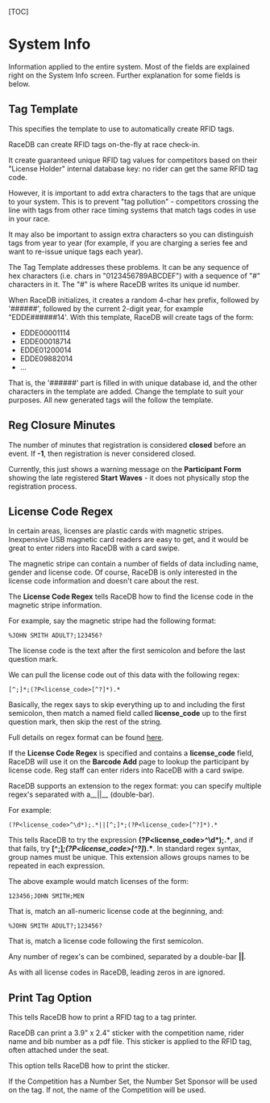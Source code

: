 [TOC]

# System Info

Information applied to the entire system.  Most of the fields are explained right on the System Info screen.  Further explanation for some fields is below.

## Tag Template

This specifies the template to use to automatically create RFID tags.

RaceDB can create RFID tags on-the-fly at race check-in.

It create guaranteed unique RFID tag values for competitors based on their "License Holder" internal database key: no rider can get the same RFID tag code.

However, it is important to add extra characters to the tags that are unique to your system.  This is to prevent "tag pollution" - competitors crossing the line with tags from other race timing systems that match tags codes in use in your race.

It may also be important to assign extra characters so you can distinguish tags from year to year (for example, if you are charging a series fee and want to re-issue unique tags each year).

The Tag Template addresses these problems.  It can be any sequence of hex characters (i.e. chars in "0123456789ABCDEF") with a sequence of "#" characters in it.  The "#" is where RaceDB writes its unique id number.

When RaceDB initializes, it creates a random 4-char hex prefix, followed by '######', followed by the current 2-digit year, for example "EDDE######14'.  With this template, RaceDB will create tags of the form:

* EDDE00001114
* EDDE00018714
* EDDE01200014
* EDDE09882014
* ...

That is, the '######' part is filled in with unique database id, and the other characters in the template are added.
Change the template to suit your purposes.  All new generated tags will the follow the template.

## Reg Closure Minutes

The number of minutes that registration is considered __closed__ before an event.
If __-1__, then registration is never considered closed.

Currently, this just shows a warning message on the __Participant Form__ showing the late registered __Start Waves__ - it does not physically stop the registration process.

## License Code Regex

In certain areas, licenses are plastic cards with magnetic stripes.  Inexpensive USB magnetic card readers are easy to get, and it would be great to enter riders into RaceDB with a card swipe.

The magnetic stripe can contain a number of fields of data including name, gender and license code.  Of course, RaceDB is only interested in the license code information and doesn't care about the rest.

The __License Code Regex__ tells RaceDB how to find the license code in the magnetic stripe information.

For example, say the magnetic stripe had the following format:
    
    %JOHN SMITH ADULT?;123456?
	
The license code is the text after the first semicolon and before the last question mark.

We can pull the license code out of this data with the following regex:

    [^;]*;(?P<license_code>[^?]*).*
	
Basically, the regex says to skip everything up to and including the first semicolon, then match a named field called __license_code__ up to the first question mark, then skip the rest of the string.
	
Full details on regex format can be found [here](https://docs.python.org/2/library/re.html).

If the __License Code Regex__ is specified and contains a __license_code__ field, RaceDB will use it on the __Barcode Add__ page to lookup the participant by license code.  Reg staff can enter riders into RaceDB with a card swipe.

RaceDB supports an extension to the regex format: you can specify multiple regex's separated with a__||__ (double-bar).

For example:

    (?P<license_code>^\d*);.*||[^;]*;(?P<license_code>[^?]*).*

This tells RaceDB to try the expression __(?P<license_code>^\d*);.*__, and if that fails, try __[^;]*;(?P<license_code>[^?]*).*__.  In standard regex syntax, group names must be unique.  This extension allows groups names to be repeated in each expression.

The above example would match licenses of the form:

    123456;JOHN SMITH;MEN
	
That is, match an all-numeric license code at the beginning, and:

    %JOHN SMITH ADULT?;123456?

That is, match a license code following the first semicolon.

Any number of regex's can be combined, separated by a double-bar __||__.

As with all license codes in RaceDB, leading zeros in are ignored.

## Print Tag Option

This tells RaceDB how to print a RFID tag to a tag printer.

RaceDB can print a 3.9" x 2.4" sticker with the competition name, rider name and bib number as a pdf file.  This sticker is applied to the RFID tag, often attached under the seat.

This option tells RaceDB how to print the sticker.

If the Competition has a Number Set, the Number Set Sponsor will be used on the tag.  If not, the name of the Competition will be used.